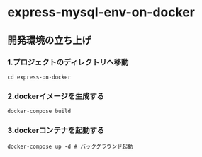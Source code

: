 # express-mysql-env-on-docker

## 開発環境の立ち上げ

### 1.プロジェクトのディレクトリへ移動

```:bash
cd express-on-docker
```

### 2.dockerイメージを生成する

```:bash
docker-compose build
```

### 3.dockerコンテナを起動する

```:bash
docker-compose up -d # バックグラウンド起動
```
